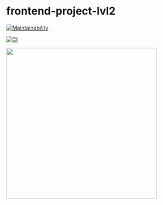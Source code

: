 # frontend-project-lvl2

[![Maintainability](https://api.codeclimate.com/v1/badges/e6d214becbb8b771e950/maintainability)](https://codeclimate.com/github/DaniilStr/frontend-project-lvl2/maintainability)

[![CI](https://github.com/DaniilStr/frontend-project-lvl2/workflows/CI/badge.svg)](https://github.com/DaniilStr/frontend-project-lvl2/actions)

<p>
<a href="https://asciinema.org/a/KUlTJWyVVhvLVug0d8jSgZm8F" target="_blank"><img src="https://asciinema.org/a/KUlTJWyVVhvLVug0d8jSgZm8F.svg" width="400" /></a>
</p>
